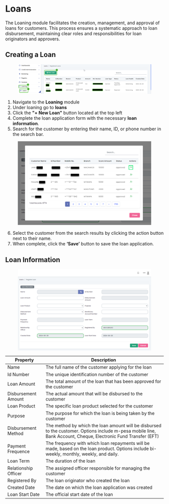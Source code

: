 # Loans

The Loaning module facilitates the creation, management, and approval of loans for customers. This process ensures a systematic approach to loan disbursement, maintaining clear roles and responsibilities for loan originators and approvers.

## Creating a Loan

<figure><img src="../.gitbook/assets/loanntts.png" alt=""><figcaption></figcaption></figure>

1. Navigate to the **Loaning** module
2. Under loaning go to **loans**
3. Click the **"+ New Loan"** button located at the top left
4. Complete the loan application form with the necessary **loan information**.
5. Search for the customer by entering their name, ID, or phone number in the search bar.

<figure><img src="../.gitbook/assets/loan search name.png" alt=""><figcaption></figcaption></figure>

6. Select the customer from the search results by clicking the action button next to their name.
7. When complete, click the **‘Save’** button to save the loan application.

## Loan Information

<figure><img src="../.gitbook/assets/loan form.png" alt=""><figcaption></figcaption></figure>



| Property             | Description                                                                                                                                                     |
| -------------------- | --------------------------------------------------------------------------------------------------------------------------------------------------------------- |
| Name                 | The full name of the customer applying for the loan                                                                                                             |
| Id Number            | The unique identification number of the customer                                                                                                                |
| Loan Amount          | The total amount of the loan that has been approved for the customer                                                                                            |
| Disbursement Amount  | The actual amount that will be disbursed to the customer                                                                                                        |
| Loan Product         | The specific loan product selected for the customer                                                                                                             |
| Purpose              | The purpose for which the loan is being taken by the customer                                                                                                   |
| Disbursement Method  | The method by which the loan amount will be disbursed to the customer. Options include m-pesa mobile line, Bank Account, Cheque, Electronic Fund Transfer (EFT) |
| Payment Frequence    | The frequency with which loan repayments will be made, based on the loan product. Options include bi-weekly, monthly, weekly, and daily.                        |
| Loan Term            | The duration of the loan                                                                                                                                        |
| Relationship Officer | The assigned officer responsible for managing the customer                                                                                                      |
| Registered By        | The loan originator who created the loan                                                                                                                        |
| Created Date         | The date on which the loan application was created                                                                                                              |
| Loan Start Date      | The official start date of the loan                                                                                                                             |





